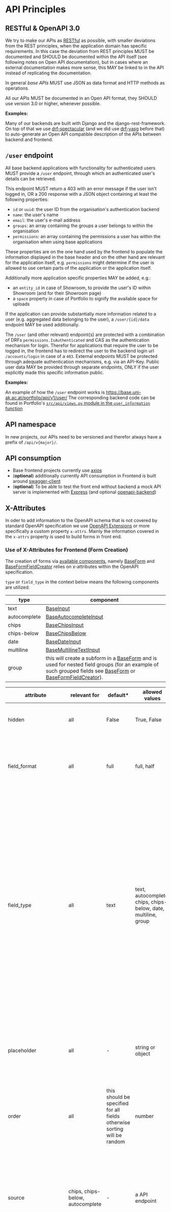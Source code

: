 # API Principles

## RESTful & OpenAPI 3.0

We try to make our APIs as [RESTful](https://en.wikipedia.org/wiki/Representational_state_transfer) as possible, with smaller deviations from the REST principles, when the application domain has specific requirements. In this case the deviation from REST principles MUST be documented and SHOULD be documented within the API itself (see following notes on Open API documentation), but in cases where an external documentation makes more sense, this MAY be linked to in the API instead of replicating the documentation.

In general _base APIs_ MUST use JSON as data format and HTTP methods as operations.

All our APIs MUST be documented in an Open API format, they SHOULD use version 3.0 or higher, whenever possible.

**Examples:**

Many of our backends are built with Django and the django-rest-framework. On top of that we use [drf-spectacular](https://github.com/tfranzel/drf-spectacular) (and we did use [drf-yasg](https://github.com/axnsan12/drf-yasg) before that) to auto-generate an Open API compatible description of the APIs between backend and frontend.

## `/user` endpoint

All base backend applications with functionality for authenticated users MUST provide a `/user` endpoint, through which an authenticated user's details can be retrieved.

This endpoint MUST return a 403 with an error message if the user isn't logged in, OR a 200 response with a JSON object containing at least the following properties:

- `id` or `uuid`: the user ID from the organisation's authentication backend
- `name`: the user's name
- `email`: the user's e-mail address
- `groups`: an array containing the groups a user belongs to within the organisation
- `permissions`: an array containing the permissions a user has within the organisation when using base applications

These properties are on the one hand used by the frontend to populate the information displayed in the base header and on the other hand are relevant for the application itself, e.g. `permissions` might determine if the user is allowed to use certain parts of the application or the application itself.

Additionally more application specific properties MAY be added, e.g.:

- an `entity_id` in case of Showroom, to provide the user's ID within Showroom (and for their Showroom page)
- a `space` property in case of Portfolio to signify the available space for uploads

If the application can provide substantially more information related to a user (e.g. aggregated data belonging to the user), a `/user/{id}/data` endpoint MAY be used additionally.

The `/user` (and other relevant) endpoint(s) are protected with a combination of DRFs `permissions.IsAuthenticated` and CAS as the authentication mechanism for login. Therefor for applications that require the user to be logged in, the frontend has to redirect the user to the backend login url `/accounts/login` in case of a `403`. External endpoints MUST be protected through adequate authentication mechanisms, e.g. via an API-Key. Public user data MAY be provided through separate endpoints, ONLY if the user explicitly made this specific information public.

**Examples:**

An example of how the `/user` endpoint works is https://base.uni-ak.ac.at/portfolio/api/v1/user/
The corresponding backend code can be found in Portfolio's [`src/api/views.py` module in the `user_information` function](https://github.com/base-angewandte/portfolio-backend/blob/1.1.2/src/api/views.py#L279)

## API namespace

In new projects, our APIs need to be versioned and therefor always have a prefix of `/api/v{major}/`.

## API consumption

- Base frontend projects currently use [axios](https://github.com/axios/axios)
- (**optional**) additionally currently API consumption in Frontend is built around [swagger-client](https://www.npmjs.com/package/swagger-client)
- (**optional**) To be able to test the front end without backend a mock API server is implemented with [Express](https://expressjs.com/) (and optional [openapi-backend](https://github.com/anttiviljami/openapi-backend))

## X-Attributes

In oder to add information to the OpenAPI schema that is not covered by standard OpenAPI specification we use [OpenAPI Extensions](https://swagger.io/docs/specification/openapi-extensions/) or more specifically a custom property `x-attrs`. Mainly the information covered in the `x-attrs` property is used to build forms in front end.

### Use of X-Attributes for Frontend (Form Creation)

The creation of forms via [available components](https://base-angewandte.github.io/base-ui-components/), namely [BaseForm](https://base-angewandte.github.io/base-ui-components/#baseform) and [BaseFormFieldCreator](https://base-angewandte.github.io/base-ui-components/#baseformfieldcreator) relies on x-attributes within the OpenAPI specification.

`type` or `field_type` in the context below means the following components are utilized:

| type         | component                                                                                                                                                                                                                                                                                                                                                                    |
| ------------ | ---------------------------------------------------------------------------------------------------------------------------------------------------------------------------------------------------------------------------------------------------------------------------------------------------------------------------------------------------------------------------- |
| text         | [BaseInput](https://base-angewandte.github.io/base-ui-components/#baseinput)                                                                                                                                                                                                                                                                                                 |
| autocomplete | [BaseAutocompleteInput](https://base-angewandte.github.io/base-ui-components/#baseautocompleteinput)                                                                                                                                                                                                                                                                         |
| chips        | [BaseChipsInput](https://base-angewandte.github.io/base-ui-components/#basechipsinput)                                                                                                                                                                                                                                                                                       |
| chips-below  | [BaseChipsBelow](https://base-angewandte.github.io/base-ui-components/#basechipsbelow)                                                                                                                                                                                                                                                                                       |
| date         | [BaseDateInput](https://base-angewandte.github.io/base-ui-components/#basedateinput)                                                                                                                                                                                                                                                                                         |
| multiline    | [BaseMultilineTextInput](https://base-angewandte.github.io/base-ui-components/#basemultilinetextinput)                                                                                                                                                                                                                                                                       |
| group        | this will create a subform in a [BaseForm](https://base-angewandte.github.io/base-ui-components/#baseform) and is used for nested field groups (for an example of such grouped fields see [BaseForm](https://base-angewandte.github.io/base-ui-components/#baseform) or [BaseFormFieldCreator](https://base-angewandte.github.io/base-ui-components/#baseformfieldcreator)). |

| attribute             | relevant for                     | default\*                                                                | allowed values                                                 | description                                                                                                                                                                                                                                                                                                                                                                                                                                                                                                                                                                                                                                                       |
| --------------------- | -------------------------------- | ------------------------------------------------------------------------ | -------------------------------------------------------------- | ----------------------------------------------------------------------------------------------------------------------------------------------------------------------------------------------------------------------------------------------------------------------------------------------------------------------------------------------------------------------------------------------------------------------------------------------------------------------------------------------------------------------------------------------------------------------------------------------------------------------------------------------------------------- |
| hidden                | all                              | False                                                                    | True, False                                                    | indicate if this data attribute should be considered for form creation (e.g. true for id)                                                                                                                                                                                                                                                                                                                                                                                                                                                                                                                                                                         |
| field_format          | all                              | full                                                                     | full, half                                                     | specify if the field should fill full width or half in a form<br> (in case it is a 'half' field make sure it has a second 'half' field as well, otherwise the space will be empty)                                                                                                                                                                                                                                                                                                                                                                                                                                                                                |
| field_type            | all                              | text                                                                     | text, autocomplete, chips, chips-below, date, multiline, group | which kind of field should be shown front-end:<br>**text**: simple text field<br> **autocomplete**: text field with autocomplete functionality (source needed!)<br> **chips**: input field with options (optional: dynamic autocomplete) that creates chips out of selected options<br>(if single or multi chips will be determined automatically from field type being an array or object)<br> **chips-below**: same as chips, however chips are not added inline but below the input field<br> **date**: a date field (different formats)<br> **multiline**: a multiline text field<br> **group**: indicates that the fields specified within should be grouped |
| placeholder           | all                              | -                                                                        | string or object                                               | Add a placeholder displayed in the input field<br> A string for all fields except date fields - there it should be an object with 'date' and (if necessary) 'time' attributes that contain the relevant string                                                                                                                                                                                                                                                                                                                                                                                                                                                    |
| order                 | all                              | this should be specified for all fields otherwise sorting will be random | number                                                         | this will specify the order in which the fields are displayed in the form                                                                                                                                                                                                                                                                                                                                                                                                                                                                                                                                                                                         |
| source                | chips, chips-below, autocomplete | -                                                                        | a API endpoint                                                 | if the field has a autocomplete functionality (autocomplete field or dynamic chips inputs (`dynamic_autosuggest = true`) or options (`dynamic_autosuggest = false`) this route is **required** to fetch these options<br> (the base url for the API is specified in the front end configuration)                                                                                                                                                                                                                                                                                                                                                                  |
| source\_\*            | chips, chips-below               | -                                                                        | a API endpoint                                                 | as above, to specify additional sources (URLs) for prefetching<br> (e.g. used for form data property `type` --> `source_type`                                                                                                                                                                                                                                                                                                                                                                                                                                                                                                                                     |
| set_label_language    | chips                            | False                                                                    | True, False                                                    | specify if the field data have language specific content (e.g. { 'en': 'xxx', 'de': 'yyy' })                                                                                                                                                                                                                                                                                                                                                                                                                                                                                                                                                                      |
| date_format           | date                             | day                                                                      | day, month, year, date_year                                    | the format of the date field, if day, month or year it will only be possible to enter those, if date_year switch buttons will be displayed to allow switching between day and year format                                                                                                                                                                                                                                                                                                                                                                                                                                                                         |
| dynamic_autosuggest   | chips                            | False                                                                    | True, False                                                    | define if chips should have a dynamic autocomplete --> this means matching results are live fetched from the API on user input                                                                                                                                                                                                                                                                                                                                                                                                                                                                                                                                    |
| allow_unknown_entries | chips                            | False                                                                    | True, False                                                    | define if only options available in the chips input drop down can be used or user can just enter any string                                                                                                                                                                                                                                                                                                                                                                                                                                                                                                                                                       |
| sortable              | chips, chips-below               | False                                                                    | True, False                                                    | should chips be sortable                                                                                                                                                                                                                                                                                                                                                                                                                                                                                                                                                                                                                                          |
| show_label            | group                            | False                                                                    | True, False                                                    | indicates if field groups should have a label                                                                                                                                                                                                                                                                                                                                                                                                                                                                                                                                                                                                                     |

An example can be found in the [BaseForm](https://base-angewandte.github.io/base-ui-components/#baseform) section of the styleguide with "view code".

Also these custom attributes can be extended with functionality needed for the front end - an example how x-attrs are put to use with the standard attributes used above and custom front end (in this case: portfolio) specific attributes (e.g. `prefetch`, `default_role`, `form_group`, …) can be found under [Form customization in Portfolio](https://github.com/base-angewandte/portfolio-backend/blob/master/docs/source/create_forms.md).
